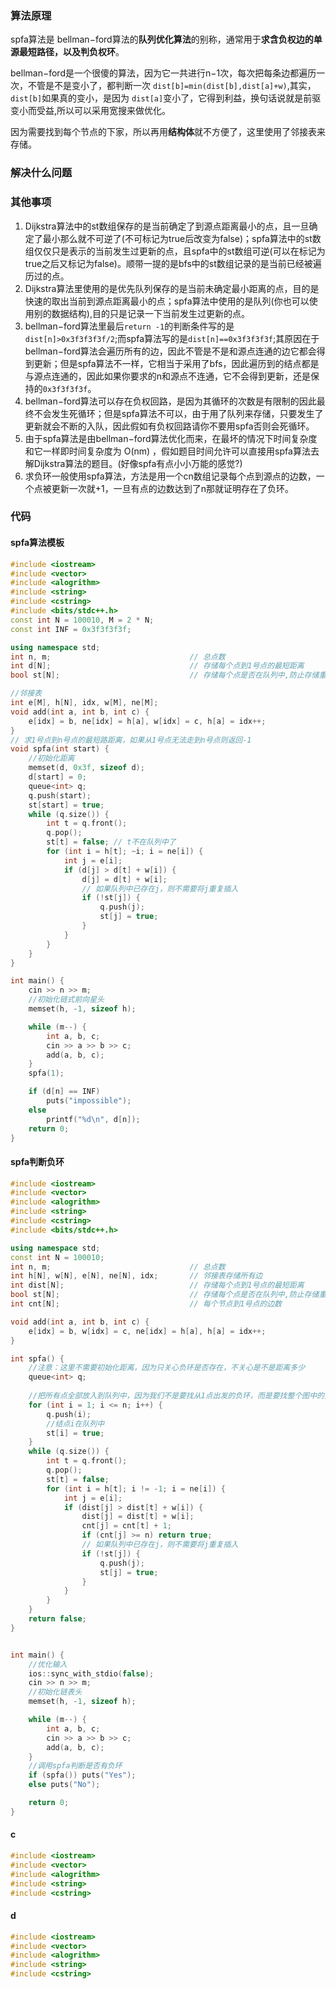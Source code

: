 ### 算法原理
spfa算法是 bellman−ford算法的**队列优化算法**的别称，通常用于**求含负权边的单源最短路径，以及判负权环**。

bellman−ford是一个很傻的算法，因为它一共进行n−1次，每次把每条边都遍历一次，不管是不是变小了，都判断一次 `dist[b]=min(dist[b],dist[a]+w)`,其实，`dist[b]`如果真的变小，是因为 `dist[a]`变小了，它得到利益，换句话说就是前驱变小而受益,所以可以采用宽搜来做优化。

因为需要找到每个节点的下家，所以再用**结构体**就不方便了，这里使用了邻接表来存储。

### 解决什么问题

### 其他事项
1.  Dijkstra算法中的st数组保存的是当前确定了到源点距离最小的点，且一旦确定了最小那么就不可逆了(不可标记为true后改变为false)；spfa算法中的st数组仅仅只是表示的当前发生过更新的点，且spfa中的st数组可逆(可以在标记为true之后又标记为false)。顺带一提的是bfs中的st数组记录的是当前已经被遍历过的点。
2.  Dijkstra算法里使用的是优先队列保存的是当前未确定最小距离的点，目的是快速的取出当前到源点距离最小的点；spfa算法中使用的是队列(你也可以使用别的数据结构),目的只是记录一下当前发生过更新的点。
3.  bellman−ford算法里最后`return -1`的判断条件写的是`dist[n]>0x3f3f3f3f/2`;而spfa算法写的是`dist[n]==0x3f3f3f3f`;其原因在于bellman−ford算法会遍历所有的边，因此不管是不是和源点连通的边它都会得到更新；但是spfa算法不一样，它相当于采用了bfs，因此遍历到的结点都是与源点连通的，因此如果你要求的n和源点不连通，它不会得到更新，还是保持的`0x3f3f3f3f`。
4.  bellman−ford算法可以存在负权回路，是因为其循环的次数是有限制的因此最终不会发生死循环；但是spfa算法不可以，由于用了队列来存储，只要发生了更新就会不断的入队，因此假如有负权回路请你不要用spfa否则会死循环。
5.  由于spfa算法是由bellman−ford算法优化而来，在最坏的情况下时间复杂度和它一样即时间复杂度为 O(nm) ，假如题目时间允许可以直接用spfa算法去解Dijkstra算法的题目。(好像spfa有点小小万能的感觉?)
6.  求负环一般使用spfa算法，方法是用一个cn数组记录每个点到源点的边数，一个点被更新一次就+1，一旦有点的边数达到了n那就证明存在了负环。

### 代码

#### spfa算法模板

```C++
#include <iostream>
#include <vector>
#include <alogrithm>
#include <string>
#include <cstring>
#include <bits/stdc++.h>
const int N = 100010, M = 2 * N;
const int INF = 0x3f3f3f3f;

using namespace std;
int n, m;                               // 总点数
int d[N];                               // 存储每个点到1号点的最短距离
bool st[N];                             // 存储每个点是否在队列中,防止存储重复的点，存储重复的点是没有意义的

//邻接表
int e[M], h[N], idx, w[M], ne[M];
void add(int a, int b, int c) {
    e[idx] = b, ne[idx] = h[a], w[idx] = c, h[a] = idx++;
}
// 求1号点到n号点的最短路距离，如果从1号点无法走到n号点则返回-1
void spfa(int start) {
    //初始化距离
    memset(d, 0x3f, sizeof d);
    d[start] = 0;
    queue<int> q;
    q.push(start);
    st[start] = true;
    while (q.size()) {
        int t = q.front();
        q.pop();
        st[t] = false; // t不在队列中了
        for (int i = h[t]; ~i; i = ne[i]) {
            int j = e[i];
            if (d[j] > d[t] + w[i]) {
                d[j] = d[t] + w[i];
                // 如果队列中已存在j，则不需要将j重复插入
                if (!st[j]) {
                    q.push(j);
                    st[j] = true;
                }
            }
        }
    }
}

int main() {
    cin >> n >> m;
    //初始化链式前向星头
    memset(h, -1, sizeof h);

    while (m--) {
        int a, b, c;
        cin >> a >> b >> c;
        add(a, b, c);
    }
    spfa(1);

    if (d[n] == INF)
        puts("impossible");
    else
        printf("%d\n", d[n]);
    return 0;
}

```

#### spfa判断负环

```cpp
#include <iostream>
#include <vector>
#include <alogrithm>
#include <string>
#include <cstring>
#include <bits/stdc++.h>

using namespace std;
const int N = 100010;
int n, m;                               // 总点数
int h[N], w[N], e[N], ne[N], idx;       // 邻接表存储所有边
int dist[N];                            // 存储每个点到1号点的最短距离
bool st[N];                             // 存储每个点是否在队列中,防止存储重复的点，存储重复的点是没有意义的
int cnt[N];                             // 每个节点到1号点的边数

void add(int a, int b, int c) {
    e[idx] = b, w[idx] = c, ne[idx] = h[a], h[a] = idx++;
}

int spfa() {
    //注意：这里不需要初始化距离，因为只关心负环是否存在，不关心是不是距离多少
    queue<int> q;
    
    //把所有点全部放入到队列中，因为我们不是要找从1点出发的负环，而是要找整个图中的负环
    for (int i = 1; i <= n; i++) {
        q.push(i);
        //结点i在队列中
        st[i] = true;
    }
    while (q.size()) {
        int t = q.front();
        q.pop();
        st[t] = false;
        for (int i = h[t]; i != -1; i = ne[i]) {
            int j = e[i];
            if (dist[j] > dist[t] + w[i]) {
                dist[j] = dist[t] + w[i];
                cnt[j] = cnt[t] + 1;
                if (cnt[j] >= n) return true;
                // 如果队列中已存在j，则不需要将j重复插入
                if (!st[j]) {
                    q.push(j);
                    st[j] = true;
                }
            }
        }
    }
    return false;
}


int main() {
    //优化输入
    ios::sync_with_stdio(false);
    cin >> n >> m;
    //初始化链表头
    memset(h, -1, sizeof h);

    while (m--) {
        int a, b, c;
        cin >> a >> b >> c;
        add(a, b, c);
    }
    //调用spfa判断是否有负环
    if (spfa()) puts("Yes");
    else puts("No");

    return 0;
}

```

#### c
```c++
#include <iostream>
#include <vector>
#include <alogrithm>
#include <string>
#include <cstring>
```

#### d
```c++
#include <iostream>
#include <vector>
#include <alogrithm>
#include <string>
#include <cstring>
```





